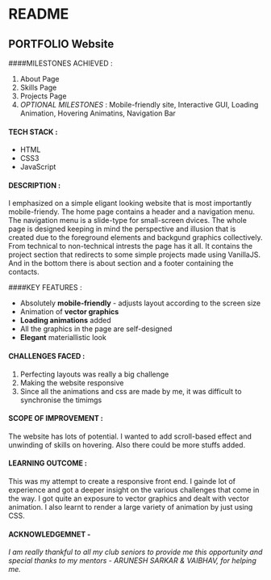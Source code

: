 # README

## PORTFOLIO Website

####MILESTONES ACHIEVED :

1. About Page
2. Skills Page
3. Projects Page
4. _OPTIONAL MILESTONES_ : Mobile-friendly site, Interactive GUI, Loading Animation, Hovering Animatins, Navigation Bar

#### TECH STACK :

- HTML
- CSS3
- JavaScript

#### DESCRIPTION :

I emphasized on a simple eligant looking website that is most importantly mobile-friendy. The home page contains a header and a navigation menu. The navigation menu is a slide-type for small-screen dvices. The whole page is designed keeping in mind the perspective and illusion that is created due to the foreground elements and backgund graphics collectively. From technical to non-technical intrests the page has it all. It contains the project section that redirects to some simple projects made using VanillaJS. And in the bottom there is about section and a footer containing the contacts.

####KEY FEATURES :

- Absolutely **mobile-friendly** - adjusts layout according to the screen size
- Animation of **vector graphics**
- **Loading animations** added
- All the graphics in the page are self-designed
- **Elegant** materiallistic look

#### CHALLENGES FACED :

1. Perfecting layouts was really a big challenge
2. Making the website responsive
3. Since all the animations and css are made by me, it was difficult to synchronise the timimgs

#### SCOPE OF IMPROVEMENT :

The website has lots of potential. I wanted to add scroll-based effect and unwinding of skills on hovering. Also there could be more stuffs added.

#### LEARNING OUTCOME :

This was my attempt to create a responsive front end. I gainde lot of experience and got a deeper insight on the various challenges that come in the way. I got quite an exposure to vector graphics and dealt with vector animation. I also learnt to render a large variety of animation by just using CSS.

#### ACKNOWLEDGEMNET -
_I am really thankful to all my club seniors to provide me this opportunity and special thanks to my mentors - ARUNESH SARKAR & VAIBHAV, for helping me._
